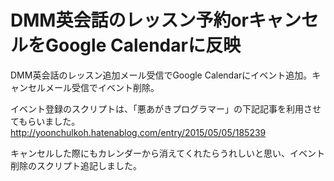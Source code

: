 # DMM英会話のレッスン予約orキャンセルをGoogle Calendarに反映
DMM英会話のレッスン追加メール受信でGoogle Calendarにイベント追加。キャンセルメール受信でイベント削除。

イベント登録のスクリプトは、「悪あがきプログラマー」の下記記事を利用させてもらいました。
http://yoonchulkoh.hatenablog.com/entry/2015/05/05/185239

キャンセルした際にもカレンダーから消えてくれたらうれしいと思い、イベント削除のスクリプト追記しました。
